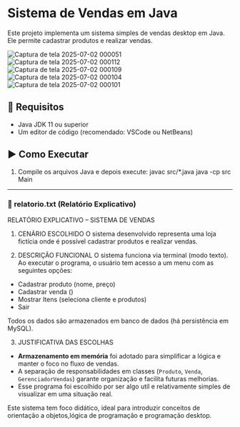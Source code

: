 # Sistema de Vendas em Java

Este projeto implementa um sistema simples de vendas desktop em Java. Ele permite cadastrar produtos e realizar vendas.

![Captura de tela 2025-07-02 000051](https://github.com/user-attachments/assets/d16e6d80-9846-4198-b9bb-5f9aee4407b7)
![Captura de tela 2025-07-02 000112](https://github.com/user-attachments/assets/db8319b5-9db0-40c6-9a4e-eeb8364f0f20)
![Captura de tela 2025-07-02 000109](https://github.com/user-attachments/assets/35fd2589-399b-43dd-99e7-6a45004f45e2)
![Captura de tela 2025-07-02 000104](https://github.com/user-attachments/assets/365e6303-d744-439e-a9b5-e1d4eed0cf0a)
![Captura de tela 2025-07-02 000101](https://github.com/user-attachments/assets/0ca1c753-d304-4d08-9a9d-23de0ccbdda3)

## 🔧 Requisitos

- Java JDK 11 ou superior
- Um editor de código (recomendado: VSCode ou NetBeans)

## ▶️ Como Executar

1. Compile os arquivos Java e depois execute:
javac src/*.java
java -cp src Main

 
---

### 📄 relatorio.txt (Relatório Explicativo)


RELATÓRIO EXPLICATIVO – SISTEMA DE VENDAS

1. CENÁRIO ESCOLHIDO
O sistema desenvolvido representa uma loja fictícia onde é possível cadastrar produtos e realizar vendas.

2. DESCRIÇÃO FUNCIONAL
O sistema funciona via terminal (modo texto). Ao executar o programa, o usuário tem acesso a um menu com as seguintes opções:

- Cadastrar produto (nome, preço)
- Cadastrar venda ()
- Mostrar Itens (seleciona cliente e produtos)
- Sair

Todos os dados são armazenados em banco de dados (há persistência em MySQL).

3. JUSTIFICATIVA DAS ESCOLHAS

- **Armazenamento em memória** foi adotado para simplificar a lógica e manter o foco no fluxo de vendas.
- A separação de responsabilidades em classes (`Produto`, `Venda`, `GerenciadorVendas`) garante organização e facilita futuras melhorias.
- Esse programa foi escolhido por ser algo utíl e relativamente simples de visualizar em uma situação real.

Este sistema tem foco didático, ideal para introduzir conceitos de orientação a objetos,lógica de programação e programação desktop.

